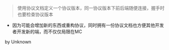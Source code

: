 <!--
这里是开发文档，用于存放开发者给其他开发者写的注意事项和当作备忘录使用。
-->

> 使用协议文档定义一个协议版本，同一协议版本下前后端随便连接，握手时也要检查协议版本

- 因为可能会增加新的东西或重构协议，同时拥有一份协议文档也方便其他开发者开发新的端，而不仅仅局限在MC

by Unknown

>